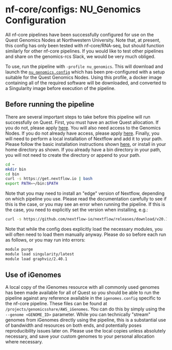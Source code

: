 # nf-core/configs: NU_Genomics Configuration

All nf-core pipelines have been successfully configured for use on the Quest Genomics Nodes at Northwestern University. Note that, at present, this config has only been tested with nf-core/RNA-seq, but should function similarly for other nf-core pipelines. If you would like to test other pipelines and share on the genomics-rcs Slack, we would be very much obliged.

To use, run the pipeline with `-profile nu_genomics`. This will download and launch the [`nu_genomics.config`](../conf/nu_genomics.config) which has been pre-configured with a setup suitable for the Quest Genomics Nodes. Using this profile, a docker image containing all of the required software will be downloaded, and converted to a Singularity image before execution of the pipeline.

## Before running the pipeline

There are several important steps to take before this pipeline will run successfully on Quest. First, you must have an active Quest allocation. If you do not, please apply [here](https://www.it.northwestern.edu/secure/forms/research/allocation-request.html). You will also need access to the Genomics Nodes. If you do not already have access, please apply [here](https://app.smartsheet.com/b/form?EQBCT=9b3647a8cb2145929737ab4a0540cb46). Finally, you will need to perform a local installation of Nextflow and add it to your path. Please follow the basic installation instructions shown [here](https://www.nextflow.io/), or install in your home directory as shown. If you already have a bin directory in your path, you will not need to create the directory or append to your path.

```bash
cd ~
mkdir bin
cd bin
curl -s https://get.nextflow.io | bash
export PATH=~/bin:$PATH
```

Note that you may need to install an "edge" version of Nextflow, depending on which pipeline you use. Please read the documentation carefully to see if this is the case, or you may see an error when running the pipeline. If this is the case, you need to explicitly set the version when installing, e.g.:

```bash
curl -s https://github.com/nextflow-io/nextflow/releases/download/v20.11.0-edge/nextflow-20.11.0-edge-all | bash
```

Note that while the config does explicitly load the necessary modules, you will often need to load them manually anyway. Please do so before each run as follows, or you may run into errors:

```bash
module purge
module load singularity/latest
module load graphviz/2.40.1
```

## Use of iGenomes

A local copy of the iGenomes resource with all commonly used genomes has been made available for all of Quest so you should be able to run the pipeline against any reference available in the `igenomes.config` specific to the nf-core pipeline. These files can be found at `/projects/genomicsshare/AWS_iGenomes`. You can do this by simply using the `--genome <GENOME_ID>` parameter. While you can technically "stream" genomes from iGenomes directly using the pipeline, this is a substantial use of bandwidth and resources on both ends, and potentially poses reproducibility issues later on. Please use the local copies unless absolutely necessary, and save your custom genomes to your personal allocation where necessary.
